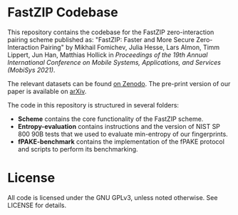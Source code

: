 FastZIP Codebase
==================================

This repository contains the codebase for the FastZIP zero-interaction pairing scheme published as: "FastZIP: Faster and More Secure Zero-Interaction Pairing" by Mikhail Fomichev, Julia Hesse, Lars Almon, Timm Lippert, Jun Han, Matthias Hollick in *Proceedings of the 19th Annual International Conference on Mobile Systems, Applications, and Services (MobiSys 2021)*.

The relevant datasets can be found [on Zenodo](https://doi.org/10.5281/zenodo.4777836). The pre-print version of our paper is available on [arXiv](https://arxiv.org/abs/2106.04907).

The code in this repository is structured in several folders:

- **Scheme** contains the core functionality of the FastZIP scheme. 
- **Entropy-evaluation** contains instructions and the version of NIST SP 800 90B tests that we used to evaluate min-entropy of our fingerprints. 
- **fPAKE-benchmark** contains the implementation of the fPAKE protocol and scripts to perform its benchmarking. 

# License
All code is licensed under the GNU GPLv3, unless noted otherwise. See LICENSE for details.
